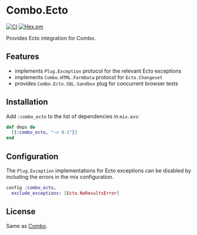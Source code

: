 # Combo.Ecto

[![CI](https://github.com/combo-team/combo_ecto/actions/workflows/ci.yml/badge.svg)](https://github.com/combo-team/combo_ecto/actions/workflows/ci.yml)
[![Hex.pm](https://img.shields.io/hexpm/v/combo_ecto.svg)](https://hex.pm/packages/combo_ecto)

Provides Ecto integration for Combo.

## Features

- implements `Plug.Exception` protocol for the relevant Ecto exceptions
- implements `Combo.HTML.FormData` protocol for `Ecto.Changeset`
- provides `Combo.Ecto.SQL.Sandbox` plug for concurrent browser tests

## Installation

Add `:combo_ecto` to the list of dependencies in `mix.exs`:

```elixir
def deps do
  [{:combo_ecto, "~> 0.1"}]
end
```

## Configuration

The `Plug.Exception` implementations for Ecto exceptions can be disabled by including the errors in the mix configuration.

```elixir
config :combo_ecto,
  exclude_exceptions: [Ecto.NoResultsError]
```

## License

Same as [Combo](https://github.com/combo-team/combo).
